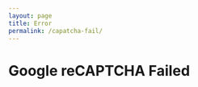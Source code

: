 ```yaml
---
layout: page
title: Error
permalink: /capatcha-fail/
---
```


<div class="row">
<div class="col-md-12">
<h1 class="text-center"> Google reCAPTCHA Failed </h1>
</div>
</div>

<div class="row">
<div class="col-md-4"></div>
<div class="col-md-4">
<i class="fas fa-robot" style="font-size:120px;color:red;"></i>
</div>
</div>
